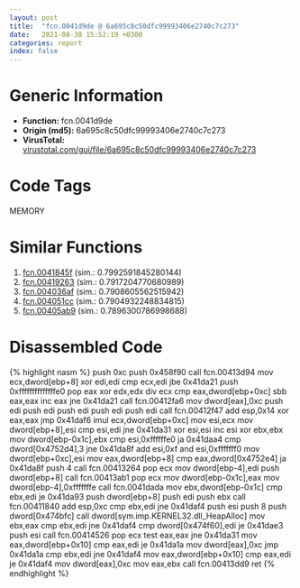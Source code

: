 ```yaml
---
layout: post
title:  "fcn.0041d9de @ 6a695c8c50dfc99993406e2740c7c273"
date:   2021-08-30 15:52:19 +0300
categories: report
index: false
---
```


# Generic Information
- **Function:** fcn.0041d9de
- **Origin (md5):** 6a695c8c50dfc99993406e2740c7c273
- **VirusTotal:** [virustotal.com/gui/file/6a695c8c50dfc99993406e2740c7c273][virustotal_ref]

# Code Tags
<span class="tag" id="MEMORY">MEMORY</span>


# Similar Functions

1. [fcn.0041845f][similar_1_ref] (sim.: 0.7992591845280144)
2. [fcn.00419263][similar_2_ref] (sim.: 0.7917204770680989)
3. [fcn.004036af][similar_3_ref] (sim.: 0.7908605562515942)
4. [fcn.004051cc][similar_4_ref] (sim.: 0.7904932248834815)
5. [fcn.00405ab9][similar_5_ref] (sim.: 0.7896300786998688)


# Disassembled Code

{% highlight nasm %}
push 0xc
push 0x458f90
call fcn.00413d94
mov ecx,dword[ebp+8]
xor edi,edi
cmp ecx,edi
jbe 0x41da21
push 0xffffffffffffffe0
pop eax
xor edx,edx
div ecx
cmp eax,dword[ebp+0xc]
sbb eax,eax
inc eax
jne 0x41da21
call fcn.00412fa6
mov dword[eax],0xc
push edi
push edi
push edi
push edi
push edi
call fcn.00412f47
add esp,0x14
xor eax,eax
jmp 0x41daf6
imul ecx,dword[ebp+0xc]
mov esi,ecx
mov dword[ebp+8],esi
cmp esi,edi
jne 0x41da31
xor esi,esi
inc esi
xor ebx,ebx
mov dword[ebp-0x1c],ebx
cmp esi,0xffffffe0
ja 0x41daa4
cmp dword[0x4752d4],3
jne 0x41da8f
add esi,0xf
and esi,0xfffffff0
mov dword[ebp+0xc],esi
mov eax,dword[ebp+8]
cmp eax,dword[0x4752e4]
ja 0x41da8f
push 4
call fcn.00413264
pop ecx
mov dword[ebp-4],edi
push dword[ebp+8]
call fcn.00413ab1
pop ecx
mov dword[ebp-0x1c],eax
mov dword[ebp-4],0xfffffffe
call fcn.0041dada
mov ebx,dword[ebp-0x1c]
cmp ebx,edi
je 0x41da93
push dword[ebp+8]
push edi
push ebx
call fcn.00411840
add esp,0xc
cmp ebx,edi
jne 0x41daf4
push esi
push 8
push dword[0x474bfc]
call dword[sym.imp.KERNEL32.dll_HeapAlloc]
mov ebx,eax
cmp ebx,edi
jne 0x41daf4
cmp dword[0x474f60],edi
je 0x41dae3
push esi
call fcn.00414526
pop ecx
test eax,eax
jne 0x41da31
mov eax,dword[ebp+0x10]
cmp eax,edi
je 0x41da1a
mov dword[eax],0xc
jmp 0x41da1a
cmp ebx,edi
jne 0x41daf4
mov eax,dword[ebp+0x10]
cmp eax,edi
je 0x41daf4
mov dword[eax],0xc
mov eax,ebx
call fcn.00413dd9
ret
{% endhighlight %}


[similar_1_ref]: /report/fcn.0041845f@1123b7aa5760238fe93045e585b8234c
[similar_2_ref]: /report/fcn.00419263@44e1ffcf4e71f4505c09d520fd75f1e4
[similar_3_ref]: /report/fcn.004036af@024d69b3dfb503973cce5c1700f282aa
[similar_4_ref]: /report/fcn.004051cc@e1c1647e2a46cfd9190abde0e66f29f3
[similar_5_ref]: /report/fcn.00405ab9@e7582fc3dadb394a1457ab7e7fbbe9a7
[virustotal_ref]: https://www.virustotal.com/gui/file/6a695c8c50dfc99993406e2740c7c273